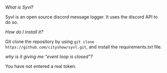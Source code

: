*What is Syvl?*

Syvl is an open source discord message logger. It uses the discord API to do so.

*How do I install it?*

Git clone the repository by using `git clone https://github.com/cityshow/syvl.git`, and install the requirements.txt file.

*why is it giving me "event loop is closed"?*

You have not entered a real token.


